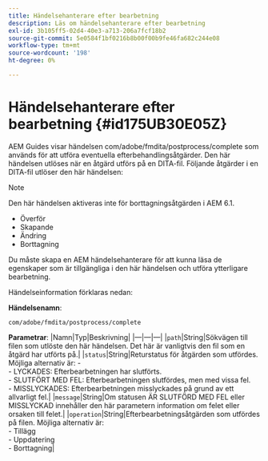 ```yaml
---
title: Händelsehanterare efter bearbetning
description: Läs om händelsehanterare efter bearbetning
exl-id: 3b105ff5-02d4-40e3-a713-206a7fcf18b2
source-git-commit: 5e0584f1bf0216b8b00f00b9fe46fa682c244e08
workflow-type: tm+mt
source-wordcount: '198'
ht-degree: 0%

---
```


# Händelsehanterare efter bearbetning {#id175UB30E05Z}

AEM Guides visar händelsen com/adobe/fmdita/postprocess/complete som används för att utföra eventuella efterbehandlingsåtgärder. Den här händelsen utlöses när en åtgärd utförs på en DITA-fil. Följande åtgärder i en DITA-fil utlöser den här händelsen:

>[!NOTE]
>
> Den här händelsen aktiveras inte för borttagningsåtgärden i AEM 6.1.

- Överför
- Skapande
- Ändring
- Borttagning

Du måste skapa en AEM händelsehanterare för att kunna läsa de egenskaper som är tillgängliga i den här händelsen och utföra ytterligare bearbetning.

Händelseinformation förklaras nedan:

**Händelsenamn**:

```
com/adobe/fmdita/postprocess/complete 
```

**Parametrar**: |Namn|Typ|Beskrivning| |—|—|—| |`path`|String|Sökvägen till filen som utlöste den här händelsen. Det här är vanligtvis den fil som en åtgärd har utförts på.| |`status`|String|Returstatus för åtgärden som utfördes. Möjliga alternativ är: - <br>- LYCKADES: Efterbearbetningen har slutförts. <br>- SLUTFÖRT MED FEL: Efterbearbetningen slutfördes, men med vissa fel. <br>- MISSLYCKADES: Efterbearbetningen misslyckades på grund av ett allvarligt fel.| |`message`|String|Om statusen ÄR SLUTFÖRD MED FEL eller MISSLYCKAD innehåller den här parametern information om felet eller orsaken till felet.| |`operation`|String|Efterbearbetningsåtgärden som utfördes på filen. Möjliga alternativ är:<br>- Tillägg <br>- Uppdatering <br>- Borttagning|
